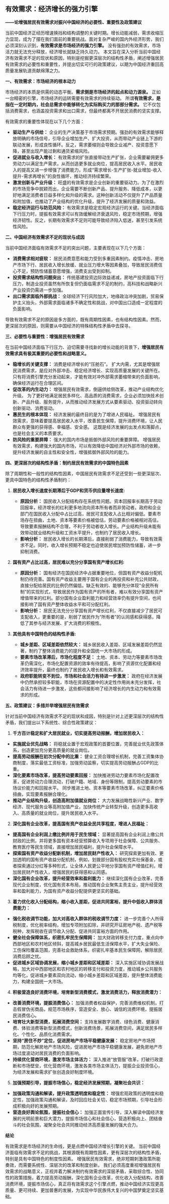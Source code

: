 
## 有效需求：经济增长的强力引擎

**——论增强居民有效需求对振兴中国经济的必要性、重要性及政策建议**

当前中国经济正经历增速换挡和结构调整的关键时期。增长动能减弱，需求收缩压力显现，成为了摆在我们面前的重要挑战。面对复杂严峻的国内外经济形势，我们必须深刻认识到，**有效需求是市场经济的强力引擎。**  没有强劲的有效需求，市场活力就无法充分释放，经济增长就缺乏持久动力。  本文旨在深入分析当前中国经济有效需求不足的现状和原因，特别是挖掘更深层次的结构性矛盾，阐述增强居民有效需求的必要性和重要性，并提出切实可行的政策建议，以期为中国经济重回高质量发展轨道贡献绵薄之力。

**一、有效需求：市场经济的根本动力**

市场经济的本质是供需的动态平衡。**需求侧是市场经济的起点和动力源泉。**  正如一台精密的引擎，市场经济的运转需要有效需求的持续驱动。  所谓**有效需求，是指在一定时期内，社会总需求中能够转化为实际购买力的那部分需求。**  它不仅包括消费需求，也涵盖投资需求和出口需求，但最终都离不开居民消费的坚实支撑。

有效需求的重要性体现在以下几个方面：

* **驱动生产与供给：**  企业的生产决策基于市场需求预期。强劲的有效需求能够释放明确的市场信号，引导企业增加生产、扩大投资，从而带动产业链上下游的联动发展，形成良性循环。反之，需求萎缩则会导致企业减产、投资意愿下降，甚至出现产能过剩和通货紧缩风险。
* **促进就业与收入增长：**  有效需求的扩张直接带动生产扩张，企业需要雇佣更多劳动力以满足生产需求，从而创造更多就业岗位，提高居民收入水平。居民收入的提高又进一步增强了消费能力，形成“需求增长-生产扩张-就业增加-收入提升-需求再增长”的良性循环，推动经济持续繁荣。
* **激发创新与产业升级：**  旺盛的有效需求是企业创新的重要驱动力。为了在激烈的市场竞争中脱颖而出，企业需要不断创新产品、提升服务、降低成本，以更好地满足消费者日益多样化和升级的需求。这种创新活动不仅提升了产品质量和附加值，也推动了产业结构的优化升级，提升了经济发展的质量和效益。
* **稳定经济运行与防范风险：**  有效需求是稳定宏观经济运行的关键。当经济面临下行压力时，提振有效需求可以有效缓解经济衰退风险，稳定市场预期，增强经济韧性。反之，长期有效需求不足则可能导致经济陷入低迷，甚至引发系统性风险。

**二、中国经济有效需求不足的现状与成因**

当前中国经济面临有效需求不足的突出问题，主要表现在以下几个方面：

* **消费需求相对疲软：**  居民消费意愿和能力受到多重因素制约。疫情冲击、房地产市场下行、居民收入增长放缓、就业压力增大等因素叠加，导致居民消费信心不足，预防性储蓄意愿增强，消费支出受到抑制。
* **投资需求结构性问题突出：**  传统基建投资边际效益递减，房地产投资面临下行压力，制造业投资虽然有所恢复但仍面临需求不足的制约，高科技和战略新兴产业投资仍需进一步加强。
* **出口需求面临外部挑战：**  全球经济下行风险加大，地缘政治冲突加剧，贸易保护主义抬头，外部需求面临诸多不确定性和挑战，对中国出口造成一定程度的负面影响。

导致有效需求不足的原因是多方面的，既有周期性因素，也有结构性因素。然而，更深层次的原因，则需要从中国经济的特殊结构性矛盾中去探寻。

**三、必要性与重要性：增强居民有效需求**

在当前中国经济面临下行压力、迫切需要寻找新的增长动能的背景下，**增强居民有效需求具有极其重要的必要性和战略意义。**

* **稳增长的关键支撑：**  消费是经济增长的“压舱石”。 扩大内需，尤其是增强居民消费需求，是应对外部冲击、稳定经济增长、实现高质量发展的关键所在。只有将消费引擎充分发动起来，才能有效对冲外部需求萎缩带来的负面影响，确保经济运行在合理区间。
* **促改革的内生动力：**  增强居民有效需求，倒逼供给侧改革，推动产业结构优化升级。  为了更好地满足居民多样化、高品质的消费需求，企业必须加快技术创新、产品升级、服务提升，从而推动经济发展方式从要素驱动、投资驱动转向创新驱动、消费驱动。
* **惠民生的根本体现：**  经济发展的最终目的是为了增进人民福祉。  增强居民有效需求，意味着要提高居民收入水平，改善民生保障，提升消费环境，让人民群众有更强的获得感、幸福感、安全感。  这既是经济发展的出发点和落脚点，也是社会主义的本质要求。
* **防风险的重要屏障：**  强大的国内市场是抵御外部风险的重要屏障。  增强居民有效需求，构建强大的国内市场，可以有效降低中国经济对外部市场的依赖，提升经济发展的自主性和安全性，增强抵御外部风险的能力。

**四、更深层次的结构性矛盾：制约居民有效需求的中国特色因素**

除了周期性和一般性的结构性因素，中国居民有效需求不足还受到一些更深层次、更具中国特色的结构性矛盾制约：

1. **居民收入增长速度长期滞后于GDP和货币供应量增长速度:**
    * **原因分析：**  国民收入分配结构存在系统性问题。资本回报率长期高于劳动回报率，经济增长的红利更多地流向资本所有者而非劳动者。政府和企业部门在国民收入分配中占比过高，居民可支配收入占比相对偏低。要素市场存在扭曲，土地、资本等要素价格被低估，劳动要素价格被相对高估，导致要素报酬结构不合理，不利于劳动者收入增长。产业结构升级未能有效带动就业结构升级和工资水平提升，也制约了居民收入增长。
    * **影响分析：**  居民收入增长的长期滞后，直接削弱了消费能力，导致有效需求不足。同时，收入增长预期不稳定也迫使居民增加预防性储蓄，进一步抑制消费。

2. **国有资产占比过高，居民难以充分分享国有资产增长红利:**
    * **原因分析：**  国有经济在国民经济中占据重要地位，但国有资产收益分配机制仍待完善。国有资产收益主要用于国有企业的再投资和补充公共财政，直接分配给居民的比例仍然偏低。缺乏有效的、能够充分体现“全民所有制”的实现形式，导致居民作为国有资产的所有者，难以有效分享国有资产增值带来的红利。部分国有企业盈利能力和经营效率仍有提升空间，也间接影响了国有资产整体收益水平和可分配红利。
    * **影响分析：**  居民无法充分分享国有资产增长红利，不仅直接减少了居民可支配收入，更重要的是，削弱了居民作为“所有者”的认同感和获得感，降低了其参与经济发展、扩大消费的积极性。

3. **其他具有中国特色的结构性矛盾:**
    * **城乡差距、区域差距依然较大：**  城乡居民收入差距、区域发展差距仍然显著，制约了整体消费能力的提升和全国统一大市场的形成。
    * **要素市场改革滞后，市场化程度不足：**  土地、资本、劳动力等要素市场改革仍需深化，市场化配置资源的效率有待提高，影响了资源优化配置和经济效率提升，最终也制约了居民收入增长和有效需求。
    * **政府职能转变不到位，市场和社会活力有待进一步激发：**  政府在经济发展中仍然承担较多职能，市场在资源配置中的决定性作用尚未充分发挥，社会活力有待进一步激发，这些都间接影响了经济增长的内生动力和有效需求的形成。

**五、政策建议：多措并举增强居民有效需求**

针对当前中国经济有效需求不足的现状和成因，特别是针对上述更深层次的结构性矛盾，我们提出以下系统性、综合性政策建议：

1. **千方百计稳定和扩大居民就业，切实提高劳动报酬，增加居民收入：**

* **实施就业优先战略：**  将稳就业置于宏观政策的首要位置，完善就业优先政策体系，创造更加充分更高质量的就业岗位。
* **提高劳动报酬在初次分配中的比重：**  健全工资合理增长机制，完善工资集体协商制度，落实最低工资标准，加强劳动监察，切实提高劳动报酬占GDP的比重。
* **深化要素市场改革，提高劳动要素回报：**  加快推进劳动力要素市场化配置改革，促进劳动力合理流动，打破户籍、地域、身份等限制，提高劳动要素的市场议价能力和回报水平。  同步推进土地、资本等要素市场改革，纠正要素价格扭曲，实现要素报酬合理化。
* **推动产业结构升级，创造高附加值就业岗位：**  大力发展战略性新兴产业、数字经济、现代服务业等高附加值产业，加快传统产业转型升级，创造更多高收入、高质量的就业岗位，提升居民收入水平。

2. **深化国有企业改革，提高国有资产收益全民共享程度，增进人民福祉：**

* **提高国有企业利润上缴比例并用于民生领域：**  显著提高国有企业利润上缴公共财政的比例，并将更多国有资本经营预算收入专项用于社会保障、公共服务、教育医疗等民生领域，直接增加居民福利，提升社会保障水平。
* **探索国有资产收益分配新机制，增加居民财产性收入：**  研究探索更加有效、更加透明的国有资产收益分配机制，例如，划拨部分国有股权充实社保基金，或者探索通过分红等多种形式，让全体人民更公平地分享国有资产增值红利，增加居民财产性收入，增强居民的获得感和认同感。
* **深化国有企业改革，提升经营效率和盈利能力：**  继续深化国有企业改革，完善现代企业制度，优化国有资本布局，推动国有企业聚焦主责主业，提升经营效率和盈利能力，为国有资产收益分配提供更坚实的基础。

3. **着力优化收入分配结构，缩小收入差距，促进共同富裕，提升中低收入群体消费能力：**

* **强化税收调节功能，加大对高收入群体的税收调节力度：**  进一步完善个人所得税制度，优化税率结构，增加专项附加扣除，并研究开征房地产税、遗产税等税种，发挥税收在调节收入分配、促进共同富裕方面的作用。
* **健全社会保障体系，织密扎牢民生保障网：**  加大财政转移支付力度，重点向中西部地区和农村地区倾斜，提高城乡居民最低生活保障水平，扩大失业保险、工伤保险覆盖范围，完善社会救助体系，织密扎牢基本民生保障网，解除居民消费后顾之忧。
* **促进城乡区域协调发展，缩小城乡差距和区域差距：**  深入实施区域协调发展战略，加大对中西部地区和农村地区的转移支付和投资力度，推动城乡公共服务均等化，促进城乡要素双向流动，缩小城乡差距和区域差距，提升整体消费能力，构建全国统一大市场。

4. **积极营造良好消费环境，培育新型消费模式，激发消费活力，释放消费潜力：**

* **改善消费环境，提振消费信心：**  加强消费者权益保护，完善消费维权机制，打击假冒伪劣商品，规范市场秩序，营造安全、放心、诚信的消费环境，提振居民消费信心。
* **培育壮大新型消费，拓展消费空间：**  支持发展数字消费、绿色消费、健康消费、体验消费等新型消费模式，创新消费场景，拓展消费空间，满足居民多样化、个性化、品质化消费需求。
* **坚持“房住不炒”定位，促进房地产市场平稳健康发展：**  稳定房地产市场预期，防范化解房地产市场风险，促进房地产市场平稳健康发展，避免房地产市场过度波动对居民消费的负面影响。
* **持续优化营商环境，激发市场主体活力：**  深入推进“放管服”改革，打破行政垄断和市场壁垒，优化营商环境，激发各类市场主体活力，提振企业投资信心，为经济发展和需求扩张创造良好制度环境。

5. **加强预期引导，提振市场信心，稳定经济发展预期，凝聚社会共识：**

* **加强政策沟通和解读，提升政策透明度和稳定性：**  增强宏观政策的透明度和稳定性，加强政策沟通和解读，及时回应社会关切，稳定市场预期，引导社会形成积极向好的发展预期。
* **营造良好舆论氛围，提振社会信心：**  加强正面宣传引导，深入解读中国经济发展的光明前景和巨大潜力，提振市场信心和社会信心，营造积极向上、团结奋斗的社会氛围，凝聚全社会共同推动经济高质量发展的强大合力。

**结论**

有效需求是市场经济的生命线，更是点燃中国经济增长引擎的关键。  当前中国经济面临有效需求不足的挑战，其根源既有周期性因素，更有深层次的结构性矛盾，特别是具有中国特色的制度性因素。  增强居民有效需求，绝非短期刺激政策所能奏效，而需要系统性、深层次的改革和制度创新。  我们必须高度重视增强居民有效需求的战略意义，正视并着力解决制约有效需求的深层矛盾，采取综合性、协同性的政策措施，着力提高劳动报酬，深化国有企业改革，优化收入分配结构，改善消费环境，提振市场信心，真正将有效需求这个引擎点燃，推动中国经济实现更高质量、更可持续、更加普惠的发展，为实现中华民族伟大复兴的中国梦奠定坚实基础。
